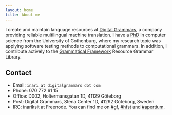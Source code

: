 ```yaml
---
layout: home
title: About me
---
```


I create and maintain language resources at [Digital Grammars](https://www.digitalgrammars.com/), a company providing reliable multilingual machine translation. I have a [PhD](https://gupea.ub.gu.se/handle/2077/59037) in computer science from the University of Gothenburg, where my research topic was applying software testing methods to computational grammars.
In addition, I contribute actively to the [Grammatical Framework](http://www.grammaticalframework.org/) Resource Grammar Library.


## Contact

* Email: `inari at digitalgrammars dot com`
* Phone: 070 772 61 15
* Office: D002, Holtermansgatan 1D, 41129 Göteborg
* Post: Digital Grammars, Stena Center 1D, 41292 Göteborg, Sweden
* IRC: inariksit at Freenode. You can find me on [#gf](https://webchat.freenode.net/?channels=gf), [#hfst](https://webchat.freenode.net/?channels=hfst) and [#apertium](https://webchat.freenode.net/?channels=apertium).
